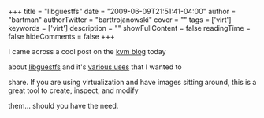+++
title = "libguestfs"
date = "2009-06-09T21:51:41-04:00"
author = "bartman"
authorTwitter = "barttrojanowski"
cover = ""
tags = ['virt']
keywords = ['virt']
description = ""
showFullContent = false
readingTime = false
hideComments = false
+++

I came across a cool post on the [kvm blog](http://www.linux-kvm.com/content/libguestfs-management-guest-images) today

about [libguestfs](http://libguestfs.org/) and it's [various uses](http://libguestfs.org/recipes.html) that I wanted to

share.  If you are using virtualization and have images sitting around, this is a great tool to create, inspect, and modify

them... should you have the need.


